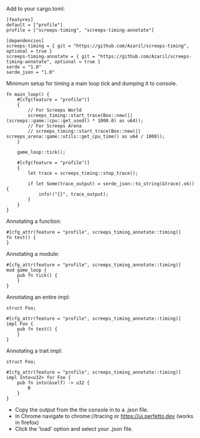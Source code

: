 Add to your cargo.toml:

~~~
[features]
default = ["profile"]
profile = ["screeps-timing", "screeps-timing-annotate"]

[dependencies]
screeps-timing = { git = "https://github.com/Azaril/screeps-timing", optional = true }
screeps-timing-annotate = { git = "https://github.com/Azaril/screeps-timing-annotate", optional = true }
serde = "1.0"
serde_json = "1.0"
~~~

Minimum setup for timing a main loop tick and dumping it to console.

~~~
fn main_loop() {
    #[cfg(feature = "profile")]
    {
        // For Screeps World
        screeps_timing::start_trace(Box::new(|| (screeps::game::cpu::get_used() * 1000.0) as u64));
        // For Screeps Arena
        // screeps_timing::start_trace(Box::new(|| screeps_arena::game::utils::get_cpu_time() as u64 / 1000));
    }
    
    game_loop::tick();

    #[cfg(feature = "profile")]
    {
        let trace = screeps_timing::stop_trace();

        if let Some(trace_output) = serde_json::to_string(&trace).ok() {
            info!("{}", trace_output);
        }
    }   
}
~~~

Annotating a function:

~~~
#[cfg_attr(feature = "profile", screeps_timing_annotate::timing)]
fn test() {
}
~~~

Annotating a module:

~~~
#[cfg_attr(feature = "profile", screeps_timing_annotate::timing)]
mod game_loop {
    pub fn tick() {
    }
}
~~~

Annotating an entire impl:

~~~
struct Foo;

#[cfg_attr(feature = "profile", screeps_timing_annotate::timing)]
impl Foo {
    pub fn test() {
    }
}
~~~

Annotating a trait impl:

~~~
struct Foo;

#[cfg_attr(feature = "profile", screeps_timing_annotate::timing)]
impl Into<u32> for Foo {
    pub fn into(&self) -> u32 {
        0
    }
}
~~~

* Copy the output from the the console in to a .json file.
* In Chrome navigate to chrome://tracing or https://ui.perfetto.dev (works in firefox)
* Click the 'load' option and select your .json file.
